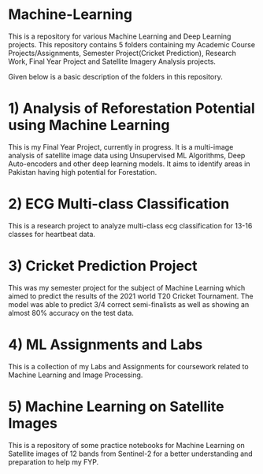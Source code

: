 # Machine-Learning
This is a repository for various Machine Learning and Deep Learning projects. This repository contains 5 folders containing my Academic Course Projects/Assignments, Semester Project(Cricket Prediction), Research Work, Final Year Project and Satellite Imagery Analysis projects.

Given below is a basic description of the folders in this repository.
# 1) Analysis of Reforestation Potential using Machine Learning
This is my Final Year Project, currently in progress. It is a multi-image analysis of satellite image data using Unsupervised ML Algorithms, Deep Auto-encoders and other deep learning models. It aims to identify areas in Pakistan having high potential for Forestation. 

# 2) ECG Multi-class Classification 
This is a research project to analyze multi-class ecg classification for 13-16 classes for heartbeat data.

# 3) Cricket Prediction Project
This was my semester project for the subject of Machine Learning which aimed to predict the results of the 2021 world T20 Cricket Tournament. The model was able to predict 3/4 correct semi-finalists as well as showing an almost 80% accuracy on the test data.

# 4) ML Assignments and Labs

This is a collection of my Labs and Assignments for coursework related to Machine Learning and Image Processing.

# 5) Machine Learning on Satellite Images

This is a repository of some practice notebooks for Machine Learning on Satellite images of 12 bands from Sentinel-2 for a better understanding and preparation to help my FYP.
